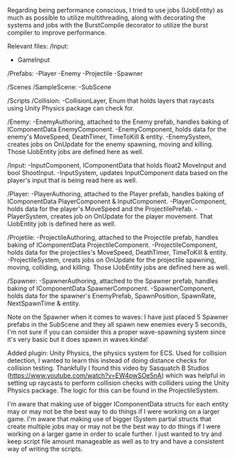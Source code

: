 Regarding being performance conscious, I tried to use jobs (IJobEntity) as much as possible to utilize multithreading, along with decorating the systems and jobs with the BurstCompile decorator to utilize the burst compiler to improve performance.

Relevant files:
/Input:
- GameInput

/Prefabs:
	-Player	
 	-Enemy
  	-Projectile
   	-Spawner

/Scenes
	/SampleScene:
 	-SubScene

/Scripts
	/Collision:
		-CollisionLayer, Enum that holds layers that raycasts using Unity Physics package can check for.
  
  /Enemy:
		-EnemyAuthoring, attached to the Enemy prefab, handles baking of IComponentData EnemyComponent.
		-EnemyComponent, holds data for the enemy's MoveSpeed, DeathTimer, TimeToKill & entity.
		-EnemySystem, creates jobs on OnUpdate for the enemy spawning, moving and killing. Those IJobEntity jobs are defined here as well.
  
  /Input:
		-InputComponent, IComponentData that holds float2 MoveInput and bool ShootInput.
		-InputSystem, updates InputComponent data based on the player's input that is being read here as well.
  
  /Player:
		-PlayerAuthoring, attached to the Player prefab, handles baking of IComponentData PlayerComponent & InputComponent.
		-PlayerComponent, holds data for the player's MoveSpeed and the ProjectilePrefab.
		-PlayerSystem, creates job on OnUpdate for the player movement. That IJobEntity job is defined here as well.
  
  /Projetile:
		-ProjectileAuthoring, attached to the Projectile prefab, handles baking of IComponentData ProjectileComponent.
		-ProjectileComponent, holds data for the projectiles's MoveSpeed, DeathTimer, TimeToKill & entity.
		-ProjectileSystem, creats jobs on OnUpdate for the projectile spawning, moving, colliding, and killing. Those IJobEntity jobs are defined here as well.
  
  /Spawner:
		-SpawnerAuthoring, attached to the Spawner prefab, handles baking of IComponentData SpawnerComponent.
		-SpawnerComponent, holds data for the spawner's EnemyPrefab, SpawnPosition, SpawnRate, NextSpawnTime & entity.

Note on the Spawner when it comes to waves: I have just placed 5 Spawner prefabs in the SubScene and they all spawn new enemies every 5 seconds, I'm not sure if you can consider this a proper wave-spawning system since it's very basic but it does spawn in waves kinda!

Added plugin: Unity Physics, the physics system for ECS. Used for collision detection, I wanted to learn this instead of doing distance checks for collision testing. Thankfully I found this video by Sasquatch B Studios (https://www.youtube.com/watch?v=EW4pwSOe5nA) which was helpful in setting up raycasts to perform collision checks with colliders using the Unity Physics package. The logic for this can be found in the ProjectileSystem.

I'm aware that making use of bigger IComponentData structs for each entity may or may not be the best way to do things if I were working on a larger game.
I'm aware that making use of bigger ISystem partial structs that create multiple jobs may or may not be the best way to do things if I were working on a larger game in order to scale further. 
I just wanted to try and keep script file amount manageable as well as to try and have a consistent way of writing the scripts.
